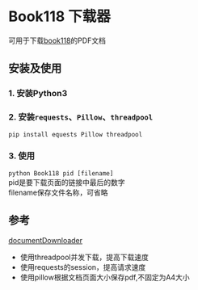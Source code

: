 # Book118 下载器
可用于下载[book118](https://max.book118.com/)的PDF文档
## 安装及使用
### 1. 安装Python3  
### 2. 安装`requests`、`Pillow`、`threadpool`  
  `pip install equests Pillow threadpool`  
### 3. 使用  
  `python Book118 pid [filename]`  
  pid是要下载页面的链接中最后的数字  
  filename保存文件名称，可省略  
## 参考
[documentDownloader](https://github.com/OhYee/documentDownloader)
- 使用threadpool并发下载，提高下载速度
- 使用requests的session，提高请求速度
- 使用pillow根据文档页面大小保存pdf,不固定为A4大小 
